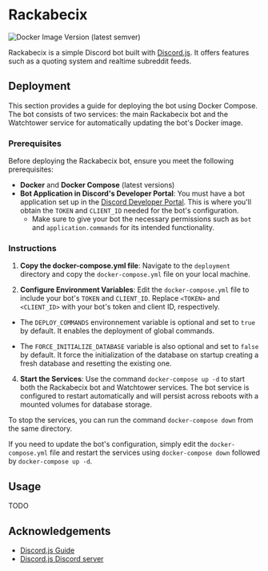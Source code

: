 # Rackabecix

![Docker Image Version (latest semver)](https://img.shields.io/docker/v/samuellegendre/rackabecix)

Rackabecix is a simple Discord bot built with [Discord.js](https://discord.js.org/). It offers features such as a quoting system and realtime subreddit feeds.

## Deployment

This section provides a guide for deploying the bot using Docker Compose. The bot consists of two services: the main Rackabecix bot and the Watchtower service for automatically updating the bot's Docker image.

### Prerequisites

Before deploying the Rackabecix bot, ensure you meet the following prerequisites:

- **Docker** and **Docker Compose** (latest versions)
- **Bot Application in Discord's Developer Portal**: You must have a bot application set up in the [Discord Developer Portal](https://discord.com/developers/applications). This is where you'll obtain the `TOKEN` and `CLIENT_ID` needed for the bot's configuration.
  - Make sure to give your bot the necessary permissions such as `bot` and `application.commands` for its intended functionality.

### Instructions

1. **Copy the docker-compose.yml file**: Navigate to the `deployment` directory and copy the `docker-compose.yml` file on your local machine.

2. **Configure Environment Variables**: Edit the `docker-compose.yml` file to include your bot's `TOKEN` and `CLIENT_ID`. Replace `<TOKEN>` and `<CLIENT_ID>` with your bot's token and client ID, respectively.

- The `DEPLOY_COMMANDS` environnement variable is optional and set to `true` by default. It enables the deployment of global commands.

- The `FORCE_INITIALIZE_DATABASE` variable is also optional and set to `false` by default. It force the initialization of the database on startup creating a fresh database and resetting the existing one.

4. **Start the Services**: Use the command `docker-compose up -d` to start both the Rackabecix bot and Watchtower services. The bot service is configured to restart automatically and will persist across reboots with a mounted volumes for database storage.

To stop the services, you can run the command `docker-compose down` from the same directory.

If you need to update the bot's configuration, simply edit the `docker-compose.yml` file and restart the services using `docker-compose down` followed by `docker-compose up -d`.

## Usage

TODO

## Acknowledgements

- [Discord.js Guide](https://discordjs.guide)
- [Discord.js Discord server](https://discord.com/invite/djs)

